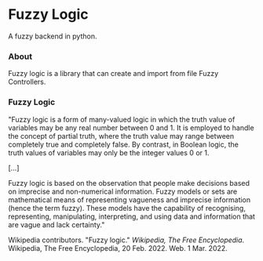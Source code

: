# Fuzzy Logic

A fuzzy backend in python.

### About
Fuzzy logic is a library that can create and import from file Fuzzy Controllers.

### Fuzzy Logic
"Fuzzy logic is a form of many-valued logic in which the truth value of variables may be any real number between 0 and 1. It is employed to handle the concept of partial truth, where the truth value may range between completely true and completely false. By contrast, in Boolean logic, the truth values of variables may only be the integer values 0 or 1. 

[…]

Fuzzy logic is based on the observation that people make decisions based on imprecise and non-numerical information. Fuzzy models or sets are mathematical means of representing vagueness and imprecise information (hence the term fuzzy). These models have the capability of recognising, representing, manipulating, interpreting, and using data and information that are vague and lack certainty."

Wikipedia contributors. "Fuzzy logic." *Wikipedia, The Free Encyclopedia*. Wikipedia, The Free Encyclopedia, 20 Feb. 2022. Web. 1 Mar. 2022. 
